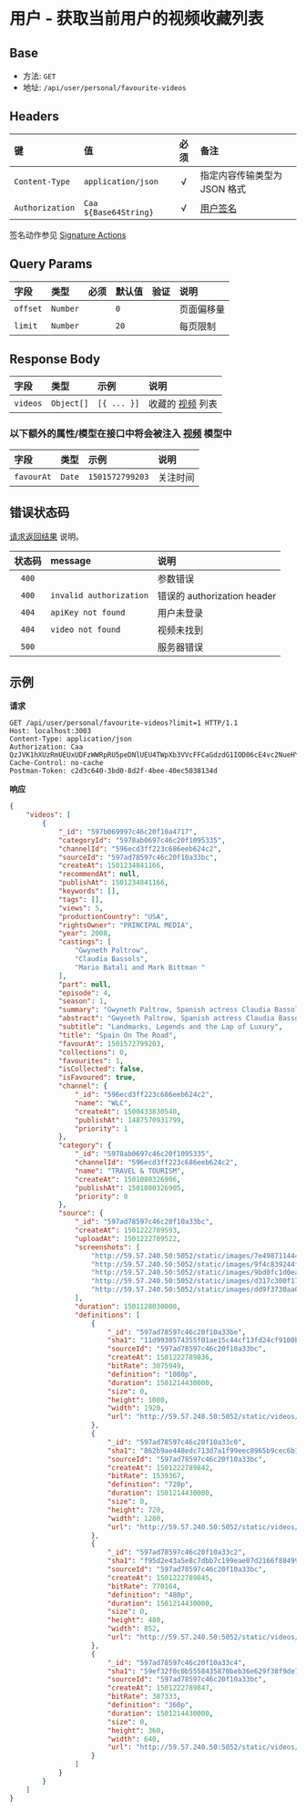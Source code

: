 # 用户 - 获取当前用户的视频收藏列表

## Base

* 方法: `GET`
* 地址: `/api/user/personal/favourite-videos`

## Headers

键              | 值                    | 必须     | 备注
:-------------- | :-------------------- | :------: | :---------------------------
`Content-Type`  | `application/json`    | √        | 指定内容传输类型为 JSON 格式
`Authorization` | `Caa ${Base64String}` | √        | [用户签名][signature-authorization]

签名动作参见 [Signature Actions][signature-actions]

## Query Params

字段          | 类型       | 必须     | 默认值  | 验证 | 说明
:------------ | :--------- | :------: | :------ | :--- | :------------------
`offset`      | `Number`   |          | `0`     |      | 页面偏移量
`limit`       | `Number`   |          | `20`    |      | 每页限制

## Response Body

字段     | 类型       | 示例        | 说明
:------- | :--------- | :---------- | :-------------------------------
`videos` | `Object[]` | `[{ ... }]` | 收藏的 [视频][video-model] 列表

### 以下额外的属性/模型在接口中将会被注入 [视频][video-model] 模型中

字段       | 类型   | 示例            | 说明
:--------- | :----- | :-------------- | :-------------------------------
`favourAt` | `Date` | `1501572799203` | 关注时间

## 错误状态码

[请求返回结果][response-format] 说明。

状态码 | message                 | 说明
:----: | :---------------------- |:---------------------------
`400`  |                         | 参数错误
`400`  | `invalid authorization` | 错误的 authorization header
`404`  | `apiKey not found`      | 用户未登录
`404`  | `video not found`       | 视频未找到
`500`  |                         | 服务器错误

## 示例

**请求**

```
GET /api/user/personal/favourite-videos?limit=1 HTTP/1.1
Host: localhost:3003
Content-Type: application/json
Authorization: Caa QzJVK1hXUzRmUEUxUDFzWWRpRU5peDNlUEU4TWpXb3VVcFFCaGdzdG1IOD06cE4vc2NueHYzdmYrRERrQzdvN0JvQzIzSUZvPSAxNTAxNjM5Mzc3NTc4
Cache-Control: no-cache
Postman-Token: c2d3c640-3bd0-8d2f-4bee-40ec5038134d
```

**响应**

```json
{
    "videos": [
        {
            "_id": "597b069997c46c20f10a4717",
            "categoryId": "5978ab0697c46c20f1095335",
            "channelId": "596ecd3ff223c686eeb624c2",
            "sourceId": "597ad78597c46c20f10a33bc",
            "createAt": 1501234841166,
            "recommendAt": null,
            "publishAt": 1501234841166,
            "keywords": [],
            "tags": [],
            "views": 5,
            "productionCountry": "USA",
            "rightsOwner": "PRINCIPAL MEDIA",
            "year": 2008,
            "castings": [
                "Gwyneth Paltrow",
                "Claudia Bassols",
                "Mario Batali and Mark Bittman "
            ],
            "part": null,
            "episode": 4,
            "season": 1,
            "summary": "Gwyneth Paltrow, Spanish actress Claudia Bassols, acclaimed chef Mario Batali and New York Times food columnist Mark Bittman  embark on a road trip to give us a closer look at Spain's cuisine, wine, culture and nightlife. In this episode, Gwyneth and Mario meet up with architectural legend Frank Gehry for a tour of the Bilbao Guggenheim. Meanwhile, Mark and Claudia head into the woods where they discover the ultimate grilling restaurant. The foursome reunite at the Gehry-designed Marqués de Riscal Hotel and Vineyard in Rioja wine country. Gwyneth and Claudia opt for oppulent spa treatments while Mario and Mark sneak back into Bilbao to spend a boys’night out eating and drinking. \n\n",
            "abstract": "Gwyneth Paltrow, Spanish actress Claudia Bassols, acclaimed chef Mario Batali and New York Times food columnist Mark Bittman  embark on a road trip to give us a closer look at Spain's cuisine, wine, culture and nightlife. In this episode, they stop in the town of Bilbao, covering the sites, with the girls indulging in spa treatments and the boys get a night out.",
            "subtitle": "Landmarks, Legends and the Lap of Luxury",
            "title": "Spain On The Road",
            "favourAt": 1501572799203,
            "collections": 0,
            "favourites": 1,
            "isCollected": false,
            "isFavoured": true,
            "channel": {
                "_id": "596ecd3ff223c686eeb624c2",
                "name": "WLC",
                "createAt": 1500433830540,
                "publishAt": 1487570931799,
                "priority": 1
            },
            "category": {
                "_id": "5978ab0697c46c20f1095335",
                "channelId": "596ecd3ff223c686eeb624c2",
                "name": "TRAVEL & TOURISM",
                "createAt": 1501080326906,
                "publishAt": 1501080326905,
                "priority": 0
            },
            "source": {
                "_id": "597ad78597c46c20f10a33bc",
                "createAt": 1501222789593,
                "uploadAt": 1501222789522,
                "screenshots": [
                    "http://59.57.240.50:5052/static/images/7e4987114449992eb27e8d43c000a1e82b7d328c.jpg",
                    "http://59.57.240.50:5052/static/images/9f4c839244fc764b9a09410cfe613a321ca2d40e.jpg",
                    "http://59.57.240.50:5052/static/images/9bd0fc1d0ea31e7a0fb49305e1f619e84bd71070.jpg",
                    "http://59.57.240.50:5052/static/images/d317c300f178fd613b2844a2862bbcb1e3cb2509.jpg",
                    "http://59.57.240.50:5052/static/images/dd9f3730aa0192f5716266bf2f3d6665375450b7.jpg"
                ],
                "duration": 1501128030000,
                "definitions": [
                    {
                        "_id": "597ad78597c46c20f10a33be",
                        "sha1": "11d9930574355f01ae15c44cf13fd24cf9100bf2",
                        "sourceId": "597ad78597c46c20f10a33bc",
                        "createAt": 1501222789836,
                        "bitRate": 3075949,
                        "definition": "1080p",
                        "duration": 1501214430000,
                        "size": 0,
                        "height": 1080,
                        "width": 1920,
                        "url": "http://59.57.240.50:5052/static/videos/11d9930574355f01ae15c44cf13fd24cf9100bf2.mp4"
                    },
                    {
                        "_id": "597ad78597c46c20f10a33c0",
                        "sha1": "862b9ae448edc713d7a1f99eec8965b9cec6b18b",
                        "sourceId": "597ad78597c46c20f10a33bc",
                        "createAt": 1501222789842,
                        "bitRate": 1539367,
                        "definition": "720p",
                        "duration": 1501214430000,
                        "size": 0,
                        "height": 720,
                        "width": 1280,
                        "url": "http://59.57.240.50:5052/static/videos/862b9ae448edc713d7a1f99eec8965b9cec6b18b.mp4"
                    },
                    {
                        "_id": "597ad78597c46c20f10a33c2",
                        "sha1": "f95d2e43a5e8c7dbb7c199eae07d2166f8849914",
                        "sourceId": "597ad78597c46c20f10a33bc",
                        "createAt": 1501222789845,
                        "bitRate": 770164,
                        "definition": "480p",
                        "duration": 1501214430000,
                        "size": 0,
                        "height": 480,
                        "width": 852,
                        "url": "http://59.57.240.50:5052/static/videos/f95d2e43a5e8c7dbb7c199eae07d2166f8849914.mp4"
                    },
                    {
                        "_id": "597ad78597c46c20f10a33c4",
                        "sha1": "59ef32f0c0b5558435870beb36e629f38f9de7f5",
                        "sourceId": "597ad78597c46c20f10a33bc",
                        "createAt": 1501222789847,
                        "bitRate": 387333,
                        "definition": "360p",
                        "duration": 1501214430000,
                        "size": 0,
                        "height": 360,
                        "width": 640,
                        "url": "http://59.57.240.50:5052/static/videos/59ef32f0c0b5558435870beb36e629f38f9de7f5.mp4"
                    }
                ]
            }
        }
    ]
}
```

[signature-authorization]: ../../signature-authorization.md
[signature-actions]: ../../actions.md
[response-format]: ../../response-format.md

[video-model]: ../../models/video.md
